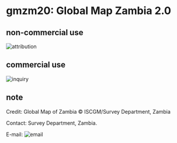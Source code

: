 # gmzm20: Global Map Zambia 2.0
## non-commercial use
![attribution](https://globalmaps.github.io/globalmaps/attribution.png)
## commercial use
![inquiry](https://globalmaps.github.io/globalmaps/inquiry.png)

## note
Credit: Global Map of Zambia © ISCGM/Survey Department, Zambia

Contact: Survey Department, Zambia.

E-mail: ![email](https://www.iscgm.org/gmd/images/email/zambia.png)
